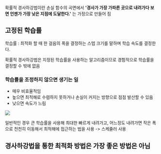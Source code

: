 확률적 경사하강법이란 손실 함수의 곡면에서 **'경사가 가장 가파른 곳으로 내려가다 보면 언젠가 가장 낮은 지점에 도달한다.'** 는 가정으로 만들어 짐

## 고정된 학습률
학습률 : 최적화 할 때 한 걸음의 폭을 결정하는 스텝 크기를 말하며 학습 속도를 결정한다. 

확률적 경사하강법은 지정된 학습률을 사용하는 알고리즘이므로 경험적으로 학습률을 결정할 수 밖에 없음

### 학습률을 조정하지 않으면 생기는 일
- 매우 비효율적임
- 높으면 최적해로 수렴하지 못하거나 손실이 커지는 방향으로 점점 발산할 수 있음
- 낮으면 속도가 느림

![](https://i.imgur.com/1grZdTO.png)

일반적인 경우 큰 학습률을 사용해 최대한 빠르게 내려가고, 어느정도 내려가면 작은 폭으로 천천히 이동해서 최적해에 접근하는 법을 사용 -> 스케쥴러 사용

## 경사하강법을 통한 최적화 방법은 가장 좋은 방법은 아님
